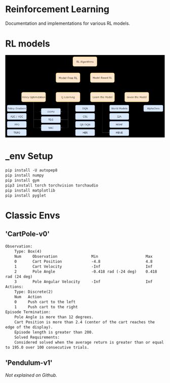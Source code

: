 # Reinforcement Learning

Documentation and implementations for various RL models.

# RL models

![rl-models.png](./images/rl-models.png)

# \_env Setup

```
pip install -U autopep8
pip install numpy
pip install gym
pip3 install torch torchvision torchaudio
pip install matplotlib
pip install pyglet
```

# Classic Envs

## 'CartPole-v0'

```
Observation:
    Type: Box(4)
    Num     Observation               Min                     Max
    0       Cart Position             -4.8                    4.8
    1       Cart Velocity             -Inf                    Inf
    2       Pole Angle                -0.418 rad (-24 deg)    0.418 rad (24 deg)
    3       Pole Angular Velocity     -Inf                    Inf
Actions:
    Type: Discrete(2)
    Num   Action
    0     Push cart to the left
    1     Push cart to the right
Episode Termination:
    Pole Angle is more than 12 degrees.
    Cart Position is more than 2.4 (center of the cart reaches the edge of the display).
    Episode length is greater than 200.
    Solved Requirements:
    Considered solved when the average return is greater than or equal to 195.0 over 100 consecutive trials.
```

## 'Pendulum-v1'

_Not explained on Github._
